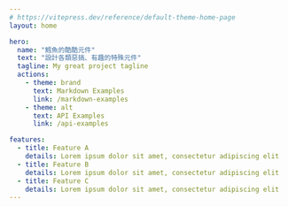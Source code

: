 ```yaml
---
# https://vitepress.dev/reference/default-theme-home-page
layout: home

hero:
  name: "鱈魚的酷酷元件"
  text: "設計各類惡搞、有趣的特殊元件"
  tagline: My great project tagline
  actions:
    - theme: brand
      text: Markdown Examples
      link: /markdown-examples
    - theme: alt
      text: API Examples
      link: /api-examples

features:
  - title: Feature A
    details: Lorem ipsum dolor sit amet, consectetur adipiscing elit
  - title: Feature B
    details: Lorem ipsum dolor sit amet, consectetur adipiscing elit
  - title: Feature C
    details: Lorem ipsum dolor sit amet, consectetur adipiscing elit
---
```


